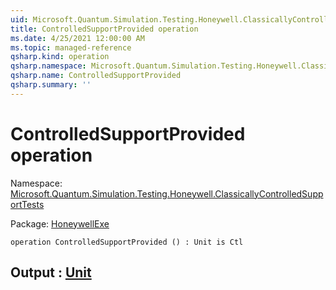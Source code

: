```yaml
---
uid: Microsoft.Quantum.Simulation.Testing.Honeywell.ClassicallyControlledSupportTests.ControlledSupportProvided
title: ControlledSupportProvided operation
ms.date: 4/25/2021 12:00:00 AM
ms.topic: managed-reference
qsharp.kind: operation
qsharp.namespace: Microsoft.Quantum.Simulation.Testing.Honeywell.ClassicallyControlledSupportTests
qsharp.name: ControlledSupportProvided
qsharp.summary: ''
---
```


# ControlledSupportProvided operation

Namespace: [Microsoft.Quantum.Simulation.Testing.Honeywell.ClassicallyControlledSupportTests](xref:Microsoft.Quantum.Simulation.Testing.Honeywell.ClassicallyControlledSupportTests)

Package: [HoneywellExe](https://nuget.org/packages/HoneywellExe)




```qsharp
operation ControlledSupportProvided () : Unit is Ctl
```


## Output : [Unit](xref:microsoft.quantum.qsharp.valueliterals#unit-literal)

